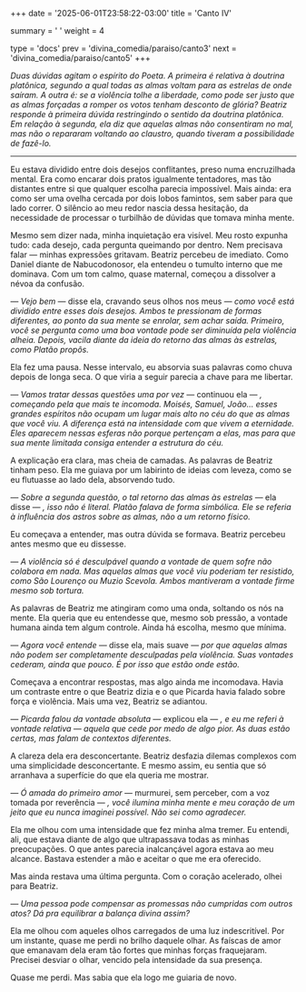 +++
date = '2025-06-01T23:58:22-03:00'
title = 'Canto IV'

summary = ' '
weight = 4

type = 'docs'
prev = 'divina_comedia/paraiso/canto3'
next = 'divina_comedia/paraiso/canto5'
+++

_Duas dúvidas agitam o espírito do Poeta. A primeira é relativa à doutrina platônica, segundo a qual todas as almas voltam para as estrelas de onde saíram. A outra é: se a violência tolhe a liberdade, como pode ser justo que as almas forçadas a romper os votos tenham desconto de glória? Beatriz responde à primeira dúvida restringindo o sentido da doutrina platônica. Em relação à segunda, ela diz que aquelas almas não consentiram no mal, mas não o repararam voltando ao claustro, quando tiveram a possibilidade de fazê-lo._

---

Eu estava dividido entre dois desejos conflitantes, preso numa encruzilhada mental. Era como encarar dois pratos igualmente tentadores, mas tão distantes entre si que qualquer escolha parecia impossível. Mais ainda: era como ser uma ovelha cercada por dois lobos famintos, sem saber para que lado correr. O silêncio ao meu redor nascia dessa hesitação, da necessidade de processar o turbilhão de dúvidas que tomava minha mente.

Mesmo sem dizer nada, minha inquietação era visível. Meu rosto expunha tudo: cada desejo, cada pergunta queimando por dentro. Nem precisava falar — minhas expressões gritavam. Beatriz percebeu de imediato. Como Daniel diante de Nabucodonosor, ela entendeu o tumulto interno que me dominava. Com um tom calmo, quase maternal, começou a dissolver a névoa da confusão.

*— Vejo bem* — disse ela, cravando seus olhos nos meus — *como você está dividido entre esses dois desejos. Ambos te pressionam de formas diferentes, ao ponto da sua mente se enrolar, sem achar saída. Primeiro, você se pergunta como uma boa vontade pode ser diminuída pela violência alheia. Depois, vacila diante da ideia do retorno das almas às estrelas, como Platão propôs.*

Ela fez uma pausa. Nesse intervalo, eu absorvia suas palavras como chuva depois de longa seca. O que viria a seguir parecia a chave para me libertar.

*— Vamos tratar dessas questões uma por vez* — continuou ela — *, começando pela que mais te incomoda. Moisés, Samuel, João... esses grandes espíritos não ocupam um lugar mais alto no céu do que as almas que você viu. A diferença está na intensidade com que vivem a eternidade. Eles aparecem nessas esferas não porque pertençam a elas, mas para que sua mente limitada consiga entender a estrutura do céu.*

A explicação era clara, mas cheia de camadas. As palavras de Beatriz tinham peso. Ela me guiava por um labirinto de ideias com leveza, como se eu flutuasse ao lado dela, absorvendo tudo.

*— Sobre a segunda questão, o tal retorno das almas às estrelas* — ela disse — *, isso não é literal. Platão falava de forma simbólica. Ele se referia à influência dos astros sobre as almas, não a um retorno físico.*

Eu começava a entender, mas outra dúvida se formava. Beatriz percebeu antes mesmo que eu dissesse.

*— A violência só é desculpável quando a vontade de quem sofre não colabora em nada. Mas aquelas almas que você viu poderiam ter resistido, como São Lourenço ou Muzio Scevola. Ambos mantiveram a vontade firme mesmo sob tortura.*

As palavras de Beatriz me atingiram como uma onda, soltando os nós na mente. Ela queria que eu entendesse que, mesmo sob pressão, a vontade humana ainda tem algum controle. Ainda há escolha, mesmo que mínima.

*— Agora você entende* — disse ela, mais suave — *por que aquelas almas não podem ser completamente desculpadas pela violência. Suas vontades cederam, ainda que pouco. É por isso que estão onde estão.*

Começava a encontrar respostas, mas algo ainda me incomodava. Havia um contraste entre o que Beatriz dizia e o que Picarda havia falado sobre força e violência. Mais uma vez, Beatriz se adiantou.

*— Picarda falou da vontade absoluta* — explicou ela — *, e eu me referi à vontade relativa — aquela que cede por medo de algo pior. As duas estão certas, mas falam de contextos diferentes.*

A clareza dela era desconcertante. Beatriz desfazia dilemas complexos com uma simplicidade desconcertante. E mesmo assim, eu sentia que só arranhava a superfície do que ela queria me mostrar.

*— Ó amada do primeiro amor* — murmurei, sem perceber, com a voz tomada por reverência — *, você ilumina minha mente e meu coração de um jeito que eu nunca imaginei possível. Não sei como agradecer.*

Ela me olhou com uma intensidade que fez minha alma tremer. Eu entendi, ali, que estava diante de algo que ultrapassava todas as minhas preocupações. O que antes parecia inalcançável agora estava ao meu alcance. Bastava estender a mão e aceitar o que me era oferecido.

Mas ainda restava uma última pergunta. Com o coração acelerado, olhei para Beatriz.

*— Uma pessoa pode compensar as promessas não cumpridas com outros atos? Dá pra equilibrar a balança divina assim?*

Ela me olhou com aqueles olhos carregados de uma luz indescritível. Por um instante, quase me perdi no brilho daquele olhar. As faíscas de amor que emanavam dela eram tão fortes que minhas forças fraquejaram. Precisei desviar o olhar, vencido pela intensidade da sua presença.

Quase me perdi. Mas sabia que ela logo me guiaria de novo.